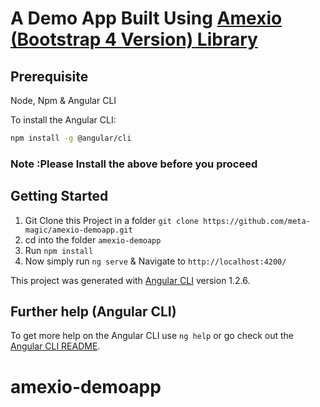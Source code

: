 # A Demo App Built Using [Amexio (Bootstrap 4 Version) Library](amexio.org)

## Prerequisite
Node, Npm & Angular CLI

To install the Angular CLI:

```bash
npm install -g @angular/cli
```

### Note :Please Install the above before you proceed


## Getting Started
1) Git Clone this Project in a folder `git clone https://github.com/meta-magic/amexio-demoapp.git`
2) cd into the folder `amexio-demoapp`
3) Run `npm install` 
4) Now simply run `ng serve` & Navigate to `http://localhost:4200/` 

This project was generated with [Angular CLI](https://github.com/angular/angular-cli) version 1.2.6.

## Further help (Angular CLI)

To get more help on the Angular CLI use `ng help` or go check out the [Angular CLI README](https://github.com/angular/angular-cli/blob/master/README.md).
# amexio-demoapp

